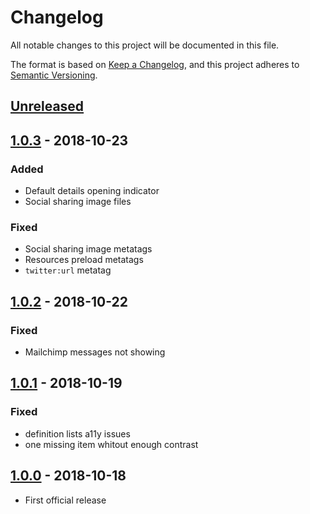 # Changelog

All notable changes to this project will be documented in this file.

The format is based on [Keep a Changelog](https://keepachangelog.com/en/1.0.0/),
and this project adheres to [Semantic Versioning](https://semver.org/spec/v2.0.0.html).

## [Unreleased]

## [1.0.3][] - 2018-10-23

### Added

- Default details opening indicator
- Social sharing image files

### Fixed

- Social sharing image metatags
- Resources preload metatags
- `twitter:url` metatag

## [1.0.2][] - 2018-10-22

### Fixed

- Mailchimp messages not showing

## [1.0.1][] - 2018-10-19

### Fixed

- definition lists a11y issues
- one missing item whitout enough contrast

## [1.0.0][] - 2018-10-18

- First official release


[Unreleased]: https://github.com/AppCivico/vl-blockchain-navigator/compare/v1.0.3...HEAD
[1.0.3]: https://github.com/AppCivico/vl-blockchain-navigator/compare/v1.0.2...v1.0.3
[1.0.2]: https://github.com/AppCivico/vl-blockchain-navigator/compare/v1.0.1...v1.0.2
[1.0.1]: https://github.com/AppCivico/vl-blockchain-navigator/compare/v1.0.0...v1.0.1
[1.0.0]: https://github.com/AppCivico/vl-blockchain-navigator/tree/v1.0.0
